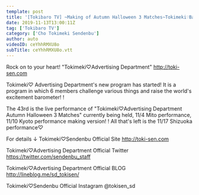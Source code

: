 ```yaml
---
template: post
title: '[Tokibaro TV] ~Making of Autumn Halloween 3 Matches~Tokimeki♡Barometer Rise TV ep 43'
date: 2019-11-13T13:00:11Z
tag: ['Tokibaro TV']
category: ['Cho Tokimeki Sendenbu']
author: auto 
videoID: ceYhhRMXU8o
subTitle: ceYhhRMXU8o.vtt
---
```

Rock on to your heart! "Tokimeki♡Advertising Department"
http://toki-sen.com

Tokimeki♡ Advertising Department's new program has started!
It is a program in which 6 members challenge various things and raise the world's excitement barometer! !

The 43rd is the live performance of "Tokimeki♡Advertising Department Autumn Halloween 3 Matches" currently being held,
11/4 Mito performance, 11/10 Kyoto performance making version! !
All that's left is the 11/17 Shizuoka performance♡


For details ↓
Tokimeki♡Sendenbu Official Site
http://toki-sen.com

Tokimeki♡Advertising Department Official Twitter
https://twitter.com/sendenbu_staff

Tokimeki♡Advertising Department Official BLOG
http://lineblog.me/sd_tokisen/

Tokimeki♡Sendenbu Official Instagram
@tokisen_sd